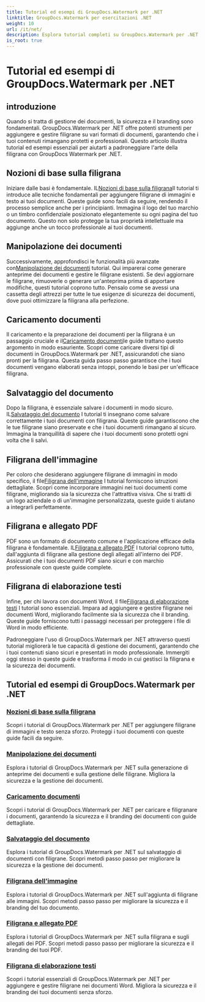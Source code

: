 ```yaml
---
title: Tutorial ed esempi di GroupDocs.Watermark per .NET
linktitle: GroupDocs.Watermark per esercitazioni .NET
weight: 10
url: /it/net/
description: Esplora tutorial completi su GroupDocs.Watermark per .NET. Impara ad aggiungere, gestire e proteggere le filigrane in vari formati di documenti con guide dettagliate.
is_root: true
---
```


# Tutorial ed esempi di GroupDocs.Watermark per .NET

## introduzione

Quando si tratta di gestione dei documenti, la sicurezza e il branding sono fondamentali. GroupDocs.Watermark per .NET offre potenti strumenti per aggiungere e gestire filigrane su vari formati di documenti, garantendo che i tuoi contenuti rimangano protetti e professionali. Questo articolo illustra tutorial ed esempi essenziali per aiutarti a padroneggiare l'arte della filigrana con GroupDocs Watermark per .NET.

## Nozioni di base sulla filigrana

 Iniziare dalle basi è fondamentale. IL[Nozioni di base sulla filigrana](./watermarking-basics/)Il tutorial ti introduce alle tecniche fondamentali per aggiungere filigrane di immagini e testo ai tuoi documenti. Queste guide sono facili da seguire, rendendo il processo semplice anche per i principianti. Immagina il logo del tuo marchio o un timbro confidenziale posizionato elegantemente su ogni pagina del tuo documento. Questo non solo protegge la tua proprietà intellettuale ma aggiunge anche un tocco professionale ai tuoi documenti.

## Manipolazione dei documenti

 Successivamente, approfondisci le funzionalità più avanzate con[Manipolazione dei documenti](./document-manipulation/) tutorial. Qui imparerai come generare anteprime dei documenti e gestire le filigrane esistenti. Se devi aggiornare le filigrane, rimuoverle o generare un'anteprima prima di apportare modifiche, questi tutorial coprono tutto. Pensalo come se avessi una cassetta degli attrezzi per tutte le tue esigenze di sicurezza dei documenti, dove puoi ottimizzare la filigrana alla perfezione.

## Caricamento documenti

 Il caricamento e la preparazione dei documenti per la filigrana è un passaggio cruciale e il[Caricamento documenti](./document-loadings/)le guide trattano questo argomento in modo esauriente. Scopri come caricare diversi tipi di documenti in GroupDocs.Watermark per .NET, assicurandoti che siano pronti per la filigrana. Questa guida passo passo garantisce che i tuoi documenti vengano elaborati senza intoppi, ponendo le basi per un'efficace filigrana.

## Salvataggio del documento

 Dopo la filigrana, è essenziale salvare i documenti in modo sicuro. IL[Salvataggio del documento](./document-savings/) I tutorial ti insegnano come salvare correttamente i tuoi documenti con filigrana. Queste guide garantiscono che le tue filigrane siano preservate e che i tuoi documenti rimangano al sicuro. Immagina la tranquillità di sapere che i tuoi documenti sono protetti ogni volta che li salvi.

## Filigrana dell'immagine

 Per coloro che desiderano aggiungere filigrane di immagini in modo specifico, il file[Filigrana dell'immagine](./image-watermarkings/) I tutorial forniscono istruzioni dettagliate. Scopri come incorporare immagini nei tuoi documenti come filigrane, migliorando sia la sicurezza che l'attrattiva visiva. Che si tratti di un logo aziendale o di un'immagine personalizzata, queste guide ti aiutano a integrarli perfettamente.

## Filigrana e allegato PDF

 PDF sono un formato di documento comune e l'applicazione efficace della filigrana è fondamentale. IL[Filigrana e allegato PDF](./pdf-watermarking-attachments/) I tutorial coprono tutto, dall'aggiunta di filigrane alla gestione degli allegati all'interno dei PDF. Assicurati che i tuoi documenti PDF siano sicuri e con marchio professionale con queste guide complete.

## Filigrana di elaborazione testi

 Infine, per chi lavora con documenti Word, il file[Filigrana di elaborazione testi](./word-processing-watermarkings/) I tutorial sono essenziali. Impara ad aggiungere e gestire filigrane nei documenti Word, migliorando facilmente sia la sicurezza che il branding. Queste guide forniscono tutti i passaggi necessari per proteggere i file di Word in modo efficiente.

Padroneggiare l'uso di GroupDocs.Watermark per .NET attraverso questi tutorial migliorerà le tue capacità di gestione dei documenti, garantendo che i tuoi contenuti siano sicuri e presentati in modo professionale. Immergiti oggi stesso in queste guide e trasforma il modo in cui gestisci la filigrana e la sicurezza dei documenti.
## Tutorial ed esempi di GroupDocs.Watermark per .NET 
### [Nozioni di base sulla filigrana](./watermarking-basics/)
Scopri i tutorial di GroupDocs.Watermark per .NET per aggiungere filigrane di immagini e testo senza sforzo. Proteggi i tuoi documenti con queste guide facili da seguire.
### [Manipolazione dei documenti](./document-manipulation/)
Esplora i tutorial di GroupDocs.Watermark per .NET sulla generazione di anteprime dei documenti e sulla gestione delle filigrane. Migliora la sicurezza e la gestione dei documenti.
### [Caricamento documenti](./document-loadings/)
Scopri i tutorial di GroupDocs.Watermark per .NET per caricare e filigranare i documenti, garantendo la sicurezza e il branding dei documenti con guide dettagliate.
### [Salvataggio del documento](./document-savings/)
Esplora i tutorial di GroupDocs.Watermark per .NET sul salvataggio di documenti con filigrane. Scopri metodi passo passo per migliorare la sicurezza e la gestione dei documenti.
### [Filigrana dell'immagine](./image-watermarkings/)
Esplora i tutorial di GroupDocs.Watermark per .NET sull'aggiunta di filigrane alle immagini. Scopri metodi passo passo per migliorare la sicurezza e il branding del tuo documento.
### [Filigrana e allegato PDF](./pdf-watermarking-attachments/)
Esplora i tutorial di GroupDocs.Watermark per .NET sulla filigrana e sugli allegati dei PDF. Scopri metodi passo passo per migliorare la sicurezza e il branding dei tuoi PDF.
### [Filigrana di elaborazione testi](./word-processing-watermarkings/)
Scopri i tutorial essenziali di GroupDocs.Watermark per .NET per aggiungere e gestire filigrane nei documenti Word. Migliora la sicurezza e il branding dei tuoi documenti senza sforzo.